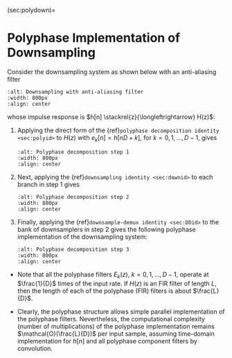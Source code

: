 (sec:polydown)=
# Polyphase Implementation of Downsampling 
Consider the downsampling system as shown below with an anti-aliasing filter
```{image} ../figs/polyD1.jpg 
:alt: Downsampling with anti-aliasing filter
:width: 800px 
:align: center 
```
whose impulse response is $h[n] \stackrel{z}{\longleftrightarrow}
H(z)$:
  

1. Applying the direct form of the {ref}`polyphase decomposition identity <sec:polyid>` to
   $H(z)$ with $e_k[n] = h[nD+k]$, for $k=0,1,\ldots, D-1$, gives
   ```{image} ../figs/polyD2.jpg 
   :alt: Polyphase decomposition step 1
   :width: 800px 
   :align: center 
   ```

2. Next, applying the {ref}`downsampling identity <sec:downid>` to each
   branch in step 1 gives
   ```{image} ../figs/polyD3.jpg 
   :alt: Polyphase decomposition step 2
   :width: 800px 
   :align: center 
   ```

3. Finally, applying the {ref}`downsample-demux identity <sec:DDid>` to the bank
   of downsamplers in step 2 gives the following polyphase implementation of the
   downsampling system:
   ```{image} ../figs/polyD4.jpg 
   :alt: Polyphase decomposition step 3
   :width: 800px 
   :align: center 
   ```

* Note that all the polyphase filters $E_k(z)$, $k=0,1,\ldots, D-1$,
  operate at $\frac{1}{D}$ times of the input rate. If $H(z)$ is an
  FIR filter of length $L$, then the length of each of the polyphase
  (FIR) filters is about $\frac{L}{D}$. 

* Clearly, the polyphase structure allows simple parallel
  implementation of the polyphase filters. Nevertheless, the
  computational complexity (number of multiplications) of the
  polyphase implementation remains $\mathcal{O}(\frac{L}{D})$ per
  input sample, assuming time-domain implementation for $h[n]$ and all
  polyphase component filters by convolution.
